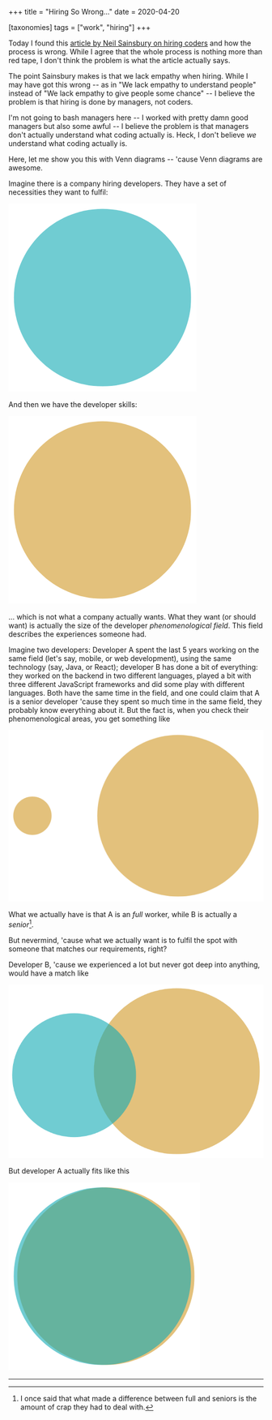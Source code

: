 +++
title = "Hiring So Wrong..."
date = 2020-04-20

[taxonomies]
tags = ["work", "hiring"]
+++

Today I found this [article by Neil Sainsbury on hiring
coders](https://www.neilwithdata.com/developer-myth) and how the process is
wrong. While I agree that the whole process is nothing more than red tape, I
don't think the problem is what the article actually says.

<!-- more -->

The point Sainsbury makes is that we lack empathy when hiring. While I may
have got this wrong -- as in "We lack empathy to understand people" instead of
"We lack empathy to give people some chance" -- I believe the problem is that
hiring is done by managers, not coders.

I'm not going to bash managers here -- I worked with pretty damn good managers
but also some awful -- I believe the problem is that managers don't actually
understand what coding actually is. Heck, I don't believe _we_ understand what
coding actually is.

Here, let me show you this with Venn diagrams -- 'cause Venn diagrams are
awesome.

Imagine there is a company hiring developers. They have a set of necessities
they want to fulfil:

![The set of things a company works on and requires](requirements.png)

And then we have the developer skills:

![The set of skills a developer have](skills.png)

... which is not what a company actually wants. What they want (or should
want) is actually the size of the developer _phenomenological field_. This
field describes the experiences someone had.

Imagine two developers: Developer A spent the last 5 years working on the same
field (let's say, mobile, or web development), using the same technology (say,
Java, or React); developer B has done a bit of everything: they worked on the
backend in two different languages, played a bit with three different
JavaScript frameworks and did some play with different languages. Both have
the same time in the field, and one could claim that A is a senior developer
'cause they spent so much time in the same field, they probably know
everything about it. But the fact is, when you check their phenomenological
areas, you get something like

![not in scale](phenomenological.png)

What we actually have is that A is an _full_ worker, while B is
actually a _senior_[^1].

But nevermind, 'cause what we actually want is to fulfil the spot with someone
that matches our requirements, right?

Developer B, 'cause we experienced a lot but never got deep into anything,
would have a match like

![](dev-b.png)

But developer A actually fits like this

![](dev-a.png)

---

[^1]: I once said that what made a difference between full and seniors is the
  amount of crap they had to deal with.

